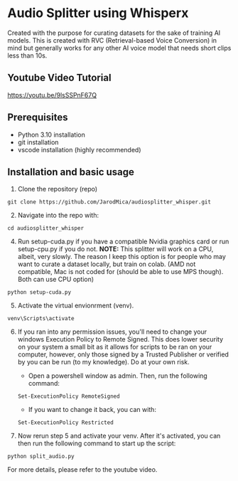 # Audio Splitter using Whisperx
Created with the purpose for curating datasets for the sake of training AI models.  This is created with RVC (Retrieval-based Voice Conversion) in mind but generally works for any other AI voice model that needs short clips less than 10s.

## Youtube Video Tutorial
https://youtu.be/9lsSSPnF67Q

## Prerequisites
- Python 3.10 installation
- git installation
- vscode installation (highly recommended)

## Installation and basic usage
1. Clone the repository (repo)
```
git clone https://github.com/JarodMica/audiosplitter_whisper.git
```

2. Navigate into the repo with:
```
cd audiosplitter_whisper
``` 

4. Run setup-cuda.py if you have a compatible Nvidia graphics card or run setup-cpu.py if you do not. **NOTE:** This splitter will work on a CPU, albeit, very slowly.  The reason I keep this option is for people who may want to curate a dataset locally, but train on colab. (AMD not compatible, Mac is not coded for (should be able to use MPS though).  Both can use CPU option)

```
python setup-cuda.py
```

5. Activate the virtual envionrment (venv).
```
venv\Scripts\activate
```

6. If you ran into any permission issues, you'll need to change your windows Execution Policy to Remote Signed.  This does lower security on your system a small bit as it allows for scripts to be ran on your computer, however, only those signed by a Trusted Publisher or verified by you can be run (to my knowledge).  Do at your own risk.
    - Open a powershell window as admin.  Then, run the following command:

    ```
    Set-ExecutionPolicy RemoteSigned
    ```

    - If you want to change it back, you can with:
    ```
    Set-ExecutionPolicy Restricted
    ```

7. Now rerun step 5 and activate your venv.  After it's activated, you can then run the following command to start up the script:
```
python split_audio.py
```

For more details, please refer to the youtube video.
